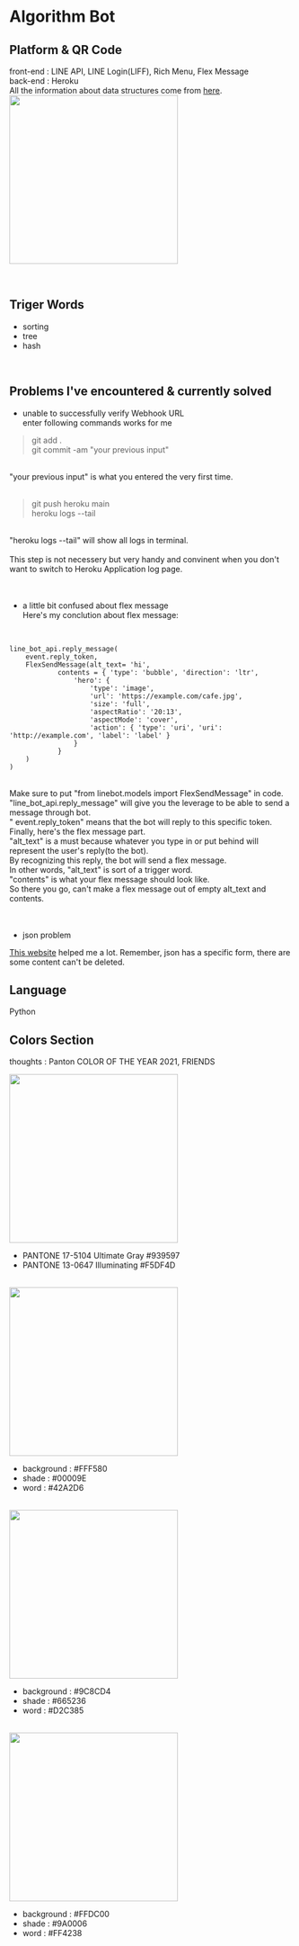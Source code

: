 # Algorithm Bot

## Platform & QR Code
front-end : LINE API, LINE Login(LIFF), Rich Menu, Flex Message<br>
back-end : Heroku<br>
All the information about data structures come from [here](https://github.com/iitsmel/iitsmel.io).<br>
<img src="https://user-images.githubusercontent.com/68285613/107939960-7871e200-6fc2-11eb-9c06-f4d6fbb913c1.png" width="300" height="300" />

<br>

## Triger Words
- sorting
- tree
- hash

<br>

## Problems I've encountered & currently solved
- unable to successfully verify Webhook URL<br>
enter following commands works for me<br>
> git add .<br>
> git commit -am "your previous input"<br>
<br>
"your previous input" is what you entered the very first time.<br>
<br>

> git push heroku main<br>
> heroku logs --tail<br>
<br>
"heroku logs --tail" will show all logs in terminal.<br>
<br>
This step is not necessery but very handy and convinent when you don't want to switch
to Heroku Application log page.<br>
<br><br>

- a little bit confused about flex message<br>
Here's my conclution about flex message:
<br>

    line_bot_api.reply_message(
        event.reply_token,
        FlexSendMessage(alt_text= 'hi', 
                contents = { 'type': 'bubble', 'direction': 'ltr',
                    'hero': {
                        'type': 'image',
                        'url': 'https://example.com/cafe.jpg',
                        'size': 'full',
                        'aspectRatio': '20:13',
                        'aspectMode': 'cover',
                        'action': { 'type': 'uri', 'uri': 'http://example.com', 'label': 'label' }
                    }
                }
        )
    )

<br>
Make sure to put "from linebot.models import FlexSendMessage" in code.<br>
"line_bot_api.reply_message" will give you the leverage to be able to send a message through bot.<br>
" event.reply_token" means that the bot will reply to this specific token.<br>
Finally, here's the flex message part.<br>
"alt_text" is a must because whatever you type in or put behind will represent the user's reply(to the bot).<br>
By recognizing this reply, the bot will send a flex message.<br>
In other words, "alt_text" is sort of a trigger word.<br>
"contents" is what your flex message should look like.<br>
So there you go, can't make a flex message out of empty alt_text and contents.<br>
<br><br>

- json problem<br>

[This website](https://developers.line.biz/flex-simulator) helped me a lot. Remember, json has a specific form, there are some content can't be deleted.
<br>

## Language
Python
<br>

## Colors Section
thoughts : Panton COLOR OF THE YEAR 2021, FRIENDS<br>

<img src="https://user-images.githubusercontent.com/68285613/107940097-aa834400-6fc2-11eb-825f-fe6f543f70de.png" width="300" height="300" />

- PANTONE 17-5104 Ultimate Gray #939597
- PANTONE 13-0647 Illuminating #F5DF4D

<br>

<img src="https://user-images.githubusercontent.com/68285613/107939900-61cb8b00-6fc2-11eb-897c-2d4f633fa487.png" width="300" height="300" />

- background : #FFF580
- shade : #00009E
- word : #42A2D6

<br>

<img src="https://user-images.githubusercontent.com/68285613/107939833-43658f80-6fc2-11eb-8204-ef79d7e4ddc2.png" width="300" height="300" />

- background : #9C8CD4
- shade : #665236
- word : #D2C385

<br>

<img src="https://user-images.githubusercontent.com/68285613/107938911-fc2acf00-6fc0-11eb-9a78-17b3d760ff69.png" width="300" height="300" />

- background : #FFDC00
- shade : #9A0006
- word : #FF4238
